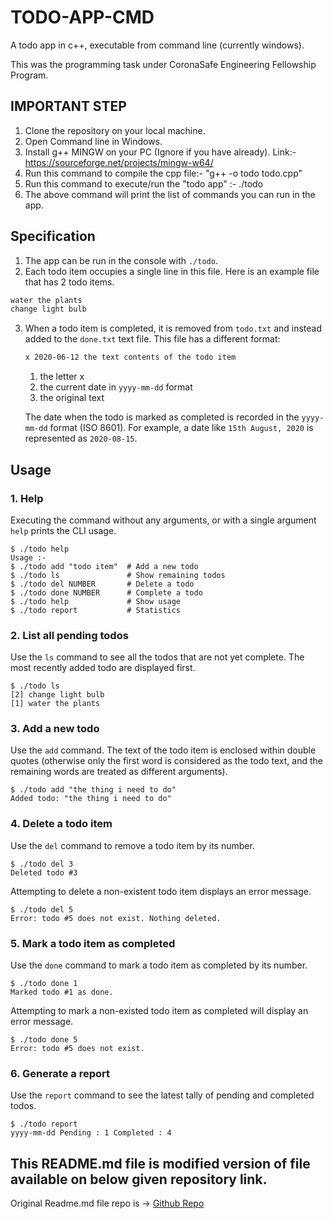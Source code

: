 # TODO-APP-CMD
A todo app in c++, executable from command line (currently windows).

This was the programming task under CoronaSafe Engineering Fellowship Program.

## IMPORTANT STEP 

1. Clone the repository on your local machine.
2. Open Command line in Windows.
3. Install g++ MINGW on your PC (Ignore if you have already). Link:- https://sourceforge.net/projects/mingw-w64/ 
4. Run this command to compile the cpp file:-  "g++ -o todo todo.cpp"
5. Run this command to execute/run the "todo app" :- ./todo
6. The above command will print the list of commands you can run in the app.

## Specification

1. The app can be run in the console with `./todo`.
2. Each todo item occupies a single line in this file. Here is an example file that has 2 todo items.

```txt
water the plants
change light bulb
```

3. When a todo item is completed, it is removed from `todo.txt` and instead added to the `done.txt` text file. This file has a different format:

    ```txt
    x 2020-06-12 the text contents of the todo item
    ```

    1. the letter x
    2. the current date in `yyyy-mm-dd` format
    3. the original text

    The date when the todo is marked as completed is recorded in the `yyyy-mm-dd` format (ISO 8601). For example, a date like `15th August, 2020` is represented as `2020-08-15`.


## Usage

### 1. Help

Executing the command without any arguments, or with a single argument `help` prints the CLI usage.

```
$ ./todo help
Usage :-
$ ./todo add "todo item"  # Add a new todo
$ ./todo ls               # Show remaining todos
$ ./todo del NUMBER       # Delete a todo
$ ./todo done NUMBER      # Complete a todo
$ ./todo help             # Show usage
$ ./todo report           # Statistics
```

### 2. List all pending todos

Use the `ls` command to see all the todos that are not yet complete. The most recently added todo are displayed first.

```
$ ./todo ls
[2] change light bulb
[1] water the plants
```

### 3. Add a new todo

Use the `add` command. The text of the todo item is enclosed within double quotes (otherwise only the first word is considered as the todo text, and the remaining words are treated as different arguments).

```
$ ./todo add "the thing i need to do"
Added todo: "the thing i need to do"
```

### 4. Delete a todo item

Use the `del` command to remove a todo item by its number.

```
$ ./todo del 3
Deleted todo #3
```

Attempting to delete a non-existent todo item displays an error message.

```
$ ./todo del 5
Error: todo #5 does not exist. Nothing deleted.
```

### 5. Mark a todo item as completed

Use the `done` command to mark a todo item as completed by its number.

```
$ ./todo done 1
Marked todo #1 as done.
```

Attempting to mark a non-existed todo item as completed will display an error message.

```
$ ./todo done 5
Error: todo #5 does not exist.
```

### 6. Generate a report

Use the `report` command to see the latest tally of pending and completed todos.

```
$ ./todo report
yyyy-mm-dd Pending : 1 Completed : 4
```

## This README.md file is modified version of file available on below given repository link.

Original Readme.md file repo is ->  [Github Repo](https://github.com/nseadlc-2020/package-todo-cli-task)
